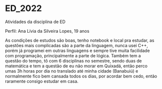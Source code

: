 # ED_2022

Atividades da disciplina de ED

Perfil: 
Ana Lívia da Silveira Lopes, 19 anos


As condições de estudos são boas, tenho notebook e local pra estudar, as questões mais complicadas são a parte da linguagem, nunca usei C++, porém já programei em outras linguagens e sempre tive muita facilidade com programação, principalmente a parte de lógica. Também tem a questão do tempo, tô com 6 disciplinas no semestre, sendo duas de matemática e tem a questão de eu não morar em Quixadá, então perco umas 3h horas por dia no translado até minha cidade (Banabuiú) e normalmente fico bem cansada todos os dias, por acordar bem cedo, então raramente consigo estudar em casa.



